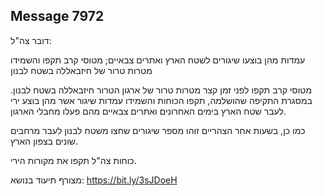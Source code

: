 ## Message 7972

דובר צה"ל:

עמדות מהן בוצעו שיגורים לשטח הארץ ואתרים צבאיים; מטוסי קרב תקפו והשמידו מטרות טרור של חיזבאללה בשטח לבנון

מטוסי קרב תקפו לפני זמן קצר מטרות טרור של ארגון הטרור חיזבאללה בשטח לבנון.
במסגרת התקיפה שהושלמה, תקפו הכוחות והשמידו עמדות שיגור אשר מהן בוצע ירי לעבר שטח הארץ בימים האחרונים ואתרים צבאיים מהם פעלו מחבלי הארגון.

כמו כן, בשעות אחר הצהריים זוהו מספר שיגורים שחצו משטח לבנון לעבר מרחבים שונים בצפון הארץ.

כוחות צה"ל תקפו את מקורות הירי.

מצורף תיעוד בנושא: https://bit.ly/3sJDoeH

